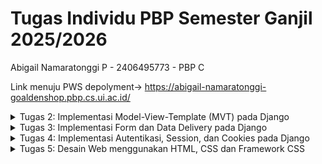 # Tugas Individu PBP Semester Ganjil 2025/2026
Abigail Namaratonggi P - 2406495773 - PBP C

Link menuju PWS depolyment-> https://abigail-namaratonggi-goaldenshop.pbp.cs.ui.ac.id/

<details>
<summary>Tugas 2: Implementasi Model-View-Template (MVT) pada Django</summary> 

## Jawaban Pertanyaan
### 1. Jelaskan bagaimana cara kamu mengimplementasikan checklist di atas secara step-by-step (bukan hanya sekadar mengikuti tutorial)
* **Membuat sebuah proyek Django baru**
    - Membuat direktori baru dengan nama `goalden-shop` dan membuat virtual environment.
    - Menyiapkan dependencies dan membuat proyek Django bernama `goalden_shop`. 
    - Membuat konfigurasi environment variables dan proyek, di mana saya menambahkan konfigurasi `.env` dan `.env.prod`. Di dalam `.env.prod`, saya membuat konfigurasi production sesuai dengan kredensial database yang diperoleh dan dengan schema `tugas_individu`. 
    - Mengunggahnya ke dalam repository GitHub baru dengan nama  `goalden-shop` dan membuat akun serta deployment melalui PWS.

* **Membuat aplikasi dengan nama main pada proyek**
    - Mengaktifkan virtual environment dan membuat aplikasi baru dengan nama `main`. 
    - Mendaftarkan aplikasi `main` ke dalam proyek dengan menambahkannya ke dalam `INSTALLED_APPS`.

* **Melakukan routing pada proyek**
   - Membuka `urls.py` yang ada di dalam direktori `goalden-shop`.
   - Impor fungsi `include` dari `django.urls` dan menambahkan rute URL di list `urlpatterns`untuk mengarahkan ke tampilan `main`.

* **Membuat model pada aplikasi main dengan nama Product dan memiliki atribut wajib**
    - Mengisi `models.py` dengan atribut `name`, `price`, `description`, `thumbnail`, `category`, `is_featured`, `stock`, `rating`, `size`, `brand`, `location`.
    - Melakukan migrasi model dengan `python manage.py makemigrations` dan `python manage.py migrate`.

* **Membuat sebuah fungsi pada views.py untuk dikembalikan ke dalam sebuah template HTML**
    - Mengimpor fungsi render dari modul `django.shortcuts` pada `views.py` yang berada di dalam `main`.
    - Menambahkan fungsi `show_main` yang berisikan `context`: `nama` dan `kelas` dan merender tampilan `main.html` dengan `return render(request, "main.html", context)`.
    - Mengubah `main.html` agar menampilkan nilai dari variable yang ada di `context`.

* **Membuat sebuah routing pada urls.py aplikasi main**
    - Membuat `urls.py` di dalam direktori `main`.
    - Mengisi `urls.py` dengan konfigurasi routing untuk aplikasi main.

* **Melakukan deployment ke PWS**
    - Akses PWS dan login.
    - Membuat proyek baru dengan nama `goaldenshop`.
    - Mengubah environment variables dengan `.env.prod` yang sudah dibuat.
    - Menambahkan `abigail-namaratonggi-goaldenshop.pbp.cs.ui.ac.id"` ke dalam list `ALLOWED_HOSTS`.
    - Simpan perubahan ke repository GitHub.
    - Jalankan perintah Project Command pada halaman PWS.


### 2. Buatlah bagan yang berisi request client ke web aplikasi berbasis Django beserta responnya dan jelaskan pada bagan tersebut kaitan antara urls.py, views.py, models.py, dan berkas html.
![alt text](<Bagan Alur Django-1.png>)

Link -> https://drive.google.com/file/d/1Q6WsjmPzmc3s093xb-9kpwdvAplgZJU1/view?usp=sharing

Pada bagan, alur Django dimulai ketika user mengirimkan HTTP Request ke server, lalu request tersebut diterima oleh `urls.py` untuk dicocokkan dengan alamat URL yang ada. Jika cocok, request diteruskan ke `views.py`. Jika dibutuhkan untuk menulis atau membaca database maka `views.py` akan berinteraksi dengan `models.py`. Data yang telah didapat kemudian dikirimkan ke template (.html) agar tampilannya sesuai. Hasil akhirnya adalah HTTP Response dalam bentuk HTML yang akan dikembalikan ke user.

### 3. Jelaskan peran settings.py dalam proyek Django!
`settings.py` berfungsi untuk mengatur project web. `settings.py` berisikan konfigurasi proyek seperti pengaturan keamanan (`SECRET_KEY`, `DEBUG`, dan `ALLOWED_HOSTS`), konfigurasi aplikasi dan middleware (`INSTALLED_APPS` dan `MIDDLEWARE`), pengaturan tampilan (`TEMPLATES`), pengelolaan database (`DATABASES`), dan `STATIC_URL`.

### 4. Bagaimana cara kerja migrasi database di Django?
Migrasi pada Django adalah cara untuk menerapkan perubahan model ke database. Perintah `python manage.py makemigrations` digunakan untuk membuat file migrasi yang isinya perubahan model yang belum diterapkan ke database. Setelah itu, `python manage.py migrate` akan menerapkan perubahan model tersebut ke database.

### 5. Menurut Anda, dari semua framework yang ada, mengapa framework Django dijadikan permulaan pembelajaran pengembangan perangkat lunak?
Django dijadikan permulaan pembelajaran pengembangan perangkat lunak karena membuat proses pengembangan aplikasi web lebih aman, cepat, dan mudah dimaintain. Django juga memiliki fitur bawaan untuk autentikasi pengguna, pengelolaan basis data, dan manajemen cookie sehingga developer tidak perlu menulis kode dari nol.

### 6. Apakah ada feedback untuk asisten dosen tutorial 1 yang telah kamu kerjakan sebelumnya?
Asdos tutorial 1 sangat membantu saya dalam mengikuti dan mengatasi kesulitan saat tutorial.
</details>

<details>
<summary>Tugas 3: Implementasi Form dan Data Delivery pada Django</summary>

## Jawaban Pertanyaan
### 1. Jelaskan mengapa kita memerlukan data delivery dalam pengimplementasian sebuah platform?
Data delivery digunakan sebagai penghubung antara server dan pengguna. Dengan data delivery, informasi data dapat dikirim dalam format seperti JSON atau XML sehingga dapat diakses lintas aplikasi. Hal ini memungkinkan pengguna mendapatkan informasi data secara real time dan membuat platform menjadi mudah dikembangkan karena data yang sama dapat dipakai berulang kali tanpa perlu diolah ulang.

### 2. Menurutmu, mana yang lebih baik antara XML dan JSON? Mengapa JSON lebih populer dibandingkan XML?
Menurut saya, JSON lebih baik dibandingkan XML untuk proses transfer data, karena lebih ringan dan cepat diproses. Walaupun XML masih sering diggunakan untuk menyimpan data dengan banyak variable dan struktur yang kompleks. JSON lebih popular dibandingkan XML karena memiliki syntax yang lebih ringkas sehingga lebih mudah dipahami oleh pengguna. JSON juga mudah dipakai di banyak bahasa pemrograman, terutama JavaScript.

### 3. Jelaskan fungsi dari method `is_valid()` pada form Django dan mengapa kita membutuhkan method tersebut? 
Method `is_valid()` berfungsi untuk memeriksa apakah data yang dimasukkan pengguna sudah sesuai dengan field dan aturan validasi yang ada di form. Jika semua valid, maka akan mengembalikan `True`, jika tidak, maka akan mengembalikan `False`. `is_valid()` dibutuhkan agar data yang dimasukkan tetap konsisten dan tidak menimbulkan error saat diproses ke database.

### 4. Mengapa kita membutuhkan `csrf_token` saat membuat form di Django? Apa yang dapat terjadi jika kita tidak menambahkan `csrf_token` pada form Django? Bagaimana hal tersebut dapat dimanfaatkan oleh penyerang?
`csrf_token` dipakai sebagai perlindungan dari pemalsuan permintaan lintas situs (CSRF).  `csrf_token` ditambahkan ke setiap form untuk memaastikan request berasal dari pengguna. Jika tidak menambahkan `csrf_token` form jadi rentan terhadap CSRF. Hal ini dimanfaatkan penyerang untuk menyamar sebagai user. Misalnya, penyerang membuat halaman berbahaya yang mengirim request ke server atas nama user, seperti melakukan transaksi tanpa sepengatahuan pemilik akun.

### 5. Jelaskan bagaimana cara kamu mengimplementasikan checklist di atas secara step-by-step (bukan hanya sekadar mengikuti tutorial).
* **Menambahkan 4 fungsi views baru untuk melihat objek yang sudah ditambahkan dalam format XML, JSON, XML by ID, dan JSON by ID.**
Menambahkan import `HttpResponse` dan `serializers` dan 4 fungsi views baru, yaitu `show_xml`, `show_json`, `show_xml_by_id`, dan `show_json_by_id`. Pada `show_xml_by_id` dan `show_json_by_id` saya menambahkan parameter `id` agar hanya data product tertentu yang ditampilkan. 
```python
def show_xml(request):
    products_list = Product.objects.all()
    xml_data = serializers.serialize("xml", products_list)
    return HttpResponse(xml_data, content_type="application/xml")

def show_json(request):
    products_list = Product.objects.all()
    json_data = serializers.serialize("json", products_list)
    return HttpResponse(json_data, content_type="application/json")

def show_xml_by_id(request, products_id):
    try:
        products_item = Product.objects.filter(pk=products_id)
        xml_data = serializers.serialize("xml", products_item)
        return HttpResponse(xml_data, content_type="application/xml")
    except Product.DoesNotExist:
        return HttpResponse(status=404)
    
def show_json_by_id(request, products_id):
    try:
        products_item = Product.objects.filter(pk=products_id)
        json_data = serializers.serialize("json", products_item)
        return HttpResponse(json_data, content_type="application/json")
    except Product.DoesNotExist:
        return HttpResponse(status=404)
```

* **Membuat routing URL untuk masing-masing `views` yang telah ditambahkan**
  - Mengimport fungsi `show_xml`, `show_json`, `show_xml_by_id`, dan `show_json_by_id` ke dalam `urls.py`.
  - Menambahkan path url ke dalam `urlpatterns`.
```python
...
path('xml/', show_xml, name='show_xml'),
path('json/', show_json, name='show_json'),
path('xml/<str:products_id>/', show_xml_by_id, name='show_xml_by_id'),
path('json/<str:products_id>/', show_json_by_id, name='show_json_by_id'),
...
 ```

* **Membuat halaman yang menampilkan data objek model yang memiliki tombol "Add" yang akan redirect ke halaman form, serta tombol "Detail" pada setiap data objek model yang akan menampilkan halaman detail objek**
  -  Menampilkan data produk dari `products_list` di `main.html` menggunakan tag `{% for product in products_list %}`. Jika kosong, akan menampilkan teks No products available yet.
  - Menambahkan tombol Add di `main.html` yang akan redirect ke halaman form penambahan product.
    ```html
    <a href="{% url 'main:add_products' %}">
      <button>+ Add </button>
    </a>
    ```
  - Menambahkan tombol Detail pada setiap data product yang ditampilkan untuk menampilkan halaman detail product.
    ```html
    <p><a href="{% url 'main:show_products' product.id %}">
      <button>Detail</button>
    </a></p>
    ```

* **Membuat halaman `form` untuk menambahkan objek model pada app sebelumnya**
  - Membuat `forms.py` pada `main` dan tambahkan `ProductForm`.
  - Menambahkan fungsi `add_products` pada `views.py`.
    ```python
    def add_products(request):
        form = ProductForm(request.POST or None)

        if form.is_valid() and request.method == "POST":
            form.save()
            return redirect('main:show_main')

        context = {'form': form}
        return render(request, "add_products.html", context)
    ```
  - Membuat `add_products.html` pada `main/templates` yang menampilkan form untuk menambahkan produk baru. 
  - Menambahkan `path('add-products/', add_products, name='add_products')` ke dalam `urlpatterns`.

* **Membuat halaman yang menampilkan detail dari setiap data objek model**
  - Menambahkan fungsi `show_products` pada `views.py`.
    ```python
    def show_products(request, id):
        product = get_object_or_404(Product, pk=id)
        context = {
            'product': product
        }

        return render(request, "products_detail.html", context)
    ```
  - Membuat `products_detail.html` pada `main/templates` yang menampilkan detail lengkap produk. 
  - Menambahkan `path('product/<str:id>/', show_products, name='show_products'),` ke dalam `urlpatterns`.


### 6. Apakah ada feedback untuk asdos di tutorial 2 yang sudah kalian kerjakan?
Asdos tutorial 2 sangat membantu saya dalam mengikuti dan mengatasi kesulitan saat tutorial.

## Hasil Akses URL pada Postman
* **`http://127.0.0.1:8000/xml/`**
![alt text](image-1.png)

* **`http://127.0.0.1:8000/json/`**
![alt text](image.png)

* **`http://127.0.0.1:8000/xml/[product_id]`**
![alt text](image-2.png)
![alt text](image-3.png)

* **`http://127.0.0.1:8000/json/[product_id]`**
![alt text](image-4.png)
![alt text](image-5.png)
</details>

<details>
<summary>Tugas 4: Implementasi Autentikasi, Session, dan Cookies pada Django</summary> 

## Jawaban Pertanyaan
### 1. Apa itu Django `AuthenticationForm`? Jelaskan juga kelebihan dan kekurangannya
  `AuthenticationForm` adalah form bawaan Django yang dipakai untuk menangani proses login user. Form ini menyediakan field username dan password. Kelebihan dari `AuthenticationForm` adalah kita tidak perlu membuat form login dari awal. Selain itu, form ini juga melakukan validasi secara otomatis seperti mengecek apakah username terdaftar dan apakah password sesuai dengan user tersebut. Namun, `AuthenticationForm` memiliki kekurangan karena form ini belum memiliki fitur keamanan yang lebih seperti Two-Factor Authentication (2FA) dan mengunci akun jika salah password berulang kali.

### 2. Apa perbedaan antara autentikasi dan otorisasi? Bagaimana Django mengimplementasikan kedua konsep tersebut?
  Autentikasi (authentication) adalah proses untuk mengenali siapa penggunanya dan otorisasi (authorization) adalah proses untuk menentukan apa yang bisa diakses user tersebut. Django mengimplementasikan authentication dengan `django.contrib.auth` yang memiliki fungsi bawaan seperti `authenticate()`, `login()`, dan `logout()`. Sedangkan authorization dilakukan dengan sistem Permissions dan Groups. Pengecekan akses biasanya dilakukan dengan dekorator seperti `@login_required` yang mengatur agar hanya dapat diakses oleh user yang sudah login.

### 3. Apa saja kelebihan dan kekurangan session dan cookies dalam konteks menyimpan state di aplikasi web?
  Cookies memiliki kelebihan karena state dapat disimpan langsung di klien sehingga tidak membebani server. Selain itu, cookies juga otomatis terkirim ke setiap request HTTP sehingga memudahkan identifikasi user. Namun, cookies memiliki kekurangan, yaitu hanya dapat menyimpan 4 KB data. Sedangkan session memiliki kelebihan karena state disimpan di server sehingga lebih aman dan dapat menyimpan data dalam jumlah besar. Namun, session harus menyimpan data banyak pengguna aktif sehingga dapat membebani server. 

### 4. Apakah penggunaan cookies aman secara default dalam pengembangan web, atau apakah ada risiko potensial yang harus diwaspadai? Bagaimana Django menangani hal tersebut?
  Cookies tidak sepenuhnya aman karena dapat menimbulkan risiko seperti CSRF (Cross Site Request
  Forgery) di mana seseorang bisa memlakukan request dari origin yang tidak seharusnya, IDOR (Insecure Direct Object Reference) yang memungkinkan penyerang melakukan enumerasi terhadap ID sebuah object yang ada, atau CORS (Cross-Origin Resource Sharing) yang jika dikonfigurasi salah dapat memperbolehkan origin lain melakukan request ke suatu website atau API. Django menangani risiko ini dengan menyediakan proteksi CSRF bawaan melalui `CsrfViewMiddleware` yang aktif secara default dan menghasilkan token CSRF untuk memastikan setiap permintaan memang berasal dari user yang sesuai, penggunaan UUID pada model agar ID tidak mudah dienumerasi, serta memungkinkan pengaturan CORS agar akses hanya diberikan ke alamat tertentu yang memang diperlukan.

### 5. Jelaskan bagaimana cara kamu mengimplementasikan checklist di atas secara step-by-step
* **Mengimplementasikan fungsi registrasi, login, dan logout untuk memungkinkan pengguna mengakses aplikasi sebelumnya sesuai dengan status login/logoutnya**
  -  Membuka `views.py` dan menambahkan `UserCreationForm` dan `messages`.
    ```python
    from django.contrib.auth.forms import UserCreationForm
    from django.contrib import messages
    ```
  - Menambahkan fungsi `register` ke `views.py`.
     ```python
     def register(request):
    form = UserCreationForm()

    if request.method == "POST":
        form = UserCreationForm(request.POST)
        if form.is_valid():
            form.save()
            messages.success(request, 'Your account has been successfully created!')
            return redirect('main:login')
    context = {'form':form}
    return render(request, 'register.html', context)
    ```
  - Membuat berkas dan isi `register.html` pada `main/templates`.
  - Mengimport `register` ke dalam `urls.py` yang ada pada `main`.
  - Menambahkan `path('register/', register, name='register')` ke dalam `urlpatternns`.
  - Mengimport `authenticate`, `login`, dan `AuthenticationForm` pada `views.py` yang ada di `main`.
  - Menambahkan fungsi `login_user` ke dalam `views.py`
    ```python
      def login_user(request):
        if request.method == 'POST':
            form = AuthenticationForm(data=request.POST)

            if form.is_valid():
                  user = form.get_user()
                  login(request, user)
                  return redirect('main:show_main')

        else:
            form = AuthenticationForm(request)
        context = {'form': form}
        return render(request, 'login.html', context)
    ```
  - Membuat berkas dan isi `login.html` pada `main/templates`.
  - Mengimport `login_user` pada `urls.py` yang ada di `main` dan tambahkan ` path('login/', login_user, name='login')` ke dalam `urlpatterns`.
  - Mengimport `logout` pada `views.py` yang ada di `main`.
  - Menambahkan fungsi `logout_user` ke dlaam `views.py`
    ```python
      def logout_user(request):
        logout(request)
        return redirect('main:login')
    ```
  - Menambahkan kode ini ke dalam `main.html`
  ```html
    <a href="{% url 'main:logout' %}">
      <button>Logout</button>
    </a>
  ```
  - Mengimport `logout_user` pada `urls.py` yang ada di `main` dan tambahkan ` path('logout/',logout_user, name='logout')` ke dalam `urlpatterns`.

* **Membuat dua (2) akun pengguna dengan masing-masing tiga (3) dummy data menggunakan model yang telah dibuat sebelumnya untuk setiap akun di lokal**
  - Memmbuat akun pertama melalui registrasi dan login dengan akun tersebut.
  - Menambahkan tiga dummy data untuk akun pertama, yaitu Argentina Home Jersey #10, Nike Total 90, dan Nike Skills Football.
  - Logout dari akun pertama
  - Membuat akun kedua melalui registrasi.
  - Login menggunakan akun kedua dan membuat 3 duummy data lainnya, yaitu Nike Match Goalkeeper Football Gloves, Liverpool FC Socks 2 Pairs, dan The FIFA Ultimate Football Quiz Book.

* **Menghubungkan model Product dengan User**
  - Import `User` pada `models.py`.
  - Model Product dengan user dihubungkan dengan `ForeignKey`, yang menghubungkan satu product dengan satu user.
    ```python
    class Product(models.Model):
      user = models.ForeignKey(User, on_delete=models.CASCADE, null=True)
    ...
    ```
  `on_delete=models.CASCADE` artinya jika user dihapus, maka semua product dimiliki user tersebut juga akan terhapus.
  - Melakukan migrasi model.
  - Mengubah `add_product` menjadi seperti ini
    ```python
    def add_products(request):
    form = ProductForm(request.POST or None)

    if form.is_valid() and request.method == "POST":
        product_entry = form.save(commit = False)
        product_entry.user = request.user
        product_entry.save()
        return redirect('main:show_main')

    context = {'form': form}
    return render(request, "add_products.html", context)
    ```
  - Mengubah `show_main` menjadi seperti ini
    ```python
    @login_required(login_url='/login')
    def show_main(request):
        filter_type = request.GET.get("filter", "all")

        if filter_type == "all":
            products_list = Product.objects.all()
        else:
            products_list = Product.objects.filter(user=request.user)
        context = {
            'name': request.user.username,
            'class': 'PBP C',
            'products_list': products_list,
            'last_login': request.COOKIES.get('last_login', 'Never')
        }

        return render(request, "main.html", context)
    ```    
  - Menambahkan tombol filter My dan All pada `main.html`

* **Menampilkan detail informasi pengguna yang sedang logged in seperti username dan menerapkan cookies seperti last_login pada halaman utama aplikasi**
  - Menambahkan import `HttpResponseRedirect`, `reverse`, dan `datetime` pada `views.py` yang ada di `main`.
  - Mengubah fungsi `login_user` menjadi seperti ini
    ```python
    if form.is_valid():
      user = form.get_user()
      login(request, user)
      response = HttpResponseRedirect(reverse("main:show_main"))
      response.set_cookie('last_login', str(datetime.datetime.now()))
      return response
    ``` 
  - Menambahkan `'last_login': request.COOKIES.get('last_login', 'Never')` pada `context`.
  - Mengubah fungsi `logout_user` menjadi seperti ini
    ```python
    def logout_user(request):
      logout(request)
      response = HttpResponseRedirect(reverse('main:login'))
      response.delete_cookie('last_login')
      return response
    ```
  - Menambahkan `<h5>Sesi terakhir login: {{ last_login }}</h5>` pada `main.html`

</details>

<details>
<summary>Tugas 5: Desain Web menggunakan HTML, CSS dan Framework CSS</summary>
 
## Jawaban Pertanyaan
### 1. Jika terdapat beberapa CSS selector untuk suatu elemen HTML, jelaskan urutan prioritas pengambilan CSS selector tersebut!
Urutan dari prioritas tinggi ke rendah adalah:
* Inline Styles: Style ditulis langsung pada elemen HTML menggunakan `style="..."`. Contohnya adalah `<p style="color:red;">`.
* ID Selector: Ditandai dengan #, ID selector memiliki prioritas lebih tinggi daripada class atau tag selector. Contoh:  `#option { color: red; }`.
* Class Selector: Ditandai dengan tanda (.). Contoh: `.option { color: red; }.`
* Tag/Element Selector: Ini adalah selector dengan prioritas terendah, yang menargetkan semua elemen dengan tag HTML yang sama. `Contoh: 'p, h2 { color: red; }'`.

### 2. Mengapa responsive design menjadi konsep yang penting dalam pengembangan aplikasi web? Berikan contoh aplikasi yang sudah dan belum menerapkan responsive design, serta jelaskan mengapa!
Responsive design penting karena user mengakses web dari beragam ukuran layar, tidak hanya melalui desktop, tetapi juga dapat melalui device lain seperti smartphone, tablet, dan lainnya. Dengan adanya responsive design, tampilan situs web tetap terlihat baik, konsisten, dan mudah digunakan di berbagai perangkat. Contoh aplikasi yang sudah menerapkan responsive design adalah Instagram, sedangkan yang belum menerapkannya adalah SIAKNG.

### 3. Jelaskan perbedaan antara margin, border, dan padding, serta cara untuk mengimplementasikan ketiga hal tersebut!
* Margin: Merupakan ruang kosong transparan di luar elemen. Fungsinya adalah untuk memberikan jarak atau pemisah antara elemen tersebut dengan elemen lainnya.
* Border: Adalah garis yang mengelilingi elemen, berada di antara padding dan margin.
* Padding: Merupakan ruang kosong transparan di dalam elemen, yaitu di antara konten (teks/gambar) dan border

Cara mengimplementasikannya adalah seperti ini
```css
.box {
    margin: 20px;
    border: 10px solid black;
    padding: 15px;
}
```

### 4. Jelaskan konsep flex box dan grid layout beserta kegunaannya!
Flexbox dan Grid adalah model layout pada CSS yang digunakan untuk mengatur tata letak elemen-elemen di halaman web.
* Flexbox (Flexible Box): Model ini mengatur elemen dalam satu dimensi, baik secara horizontal (baris) maupun vertikal (kolom). Kegunaannya adalah untuk membuat elemen-elemen di dalam sebuah container dapat secara fleksibel menyesuaikan ukuran dan posisinya agar sesuai dengan ruang yang tersedia.
* Grid Layout: Model ini mengatur elemen dalam dua dimensi, yaitu baris dan kolom secara bersamaan. Kegunaannya adalah untuk membangun tata letak yang kompleks dan responsif dengan lebih mudah dan terstruktur.

### 5. Jelaskan bagaimana cara kamu mengimplementasikan checklist di atas secara step-by-step (bukan hanya sekadar mengikuti tutorial)!
* **Implementasikan fungsi untuk menghapus dan mengedit product.**
  - Membuat fungsi edit_products dan delete_products di views.py.
  - Menambahkan edit_products.html pada `main/templates`.
  - Mengimport fungsi `edit_products` ke dalam `urls.py` yang ada di `main` dan menambahkan path url ke `urlpatterns`.
  - Mengimport fungsi `delete_products` ke dalam `urls.py` yang ada di `main` dan menambahkan path url ke `urlpatterns`.
  - Menampilkan button edit dan delete pada `main.html`.
    ```html
    ...
    <a href="{% url 'main:edit_products' product.pk %}">
         <button>
             Edit
         </button>
     </a>
     <a href="{% url 'main:delete_products' product.pk %}">
      <button>
          Delete
      </button>
      ...
    ```
* **Kustomisasi desain pada template HTML yang telah dibuat**
  - Menghubungkan Tailwind CSS ke proyek dengan menambahkan script CDN (Content Delivery Network) ke dalam `base.html`.
  - Membuat file `global.css` untuk custom styling dan menghubungkannya ke `base.html`.
  - Kustomisasi halaman login, register, dan tambah product.
    * **[Login](main/templates/login.html)**
    * **[Register](main/templates/register.html)**
    * **[Add Product](main/templates/add_products.html)**
  - Membuat berkas `navbar.html` di direktori `templates/`. Kustomisasi navbar menjadi seperti [ini](templates/navbar.html). Saya menggunakan Tailwind seperti `hidden md:flex` untuk menyembunyikan menu navigasi di perangkat mobile dan menampilkannya di desktop.
  - Menggunakan tags include `{% include 'navbar.html' %}` ke dalam `main.html`. 
  - Membuat berkas bernama `card_product.html` di direktori `main/templates/`. Kustomisasi card product menjadi seperti [ini](main/templates/card_products.html).
  - Menambahkan foto `no-product.png` ke direktori `static/image`.